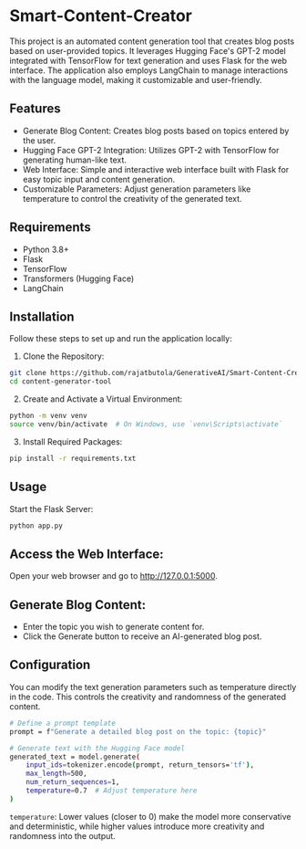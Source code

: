 # Smart-Content-Creator

This project is an automated content generation tool that creates blog posts based on user-provided topics. It leverages Hugging Face's GPT-2 model integrated with TensorFlow for text generation and uses Flask for the web interface. The application also employs LangChain to manage interactions with the language model, making it customizable and user-friendly.

## Features
- Generate Blog Content: Creates blog posts based on topics entered by the user.
- Hugging Face GPT-2 Integration: Utilizes GPT-2 with TensorFlow for generating human-like text.
- Web Interface: Simple and interactive web interface built with Flask for easy topic input and content generation.
- Customizable Parameters: Adjust generation parameters like temperature to control the creativity of the generated text.

## Requirements
- Python 3.8+
- Flask
- TensorFlow
- Transformers (Hugging Face)
- LangChain

  
## Installation
Follow these steps to set up and run the application locally:

1. Clone the Repository:
```bash
git clone https://github.com/rajatbutola/GenerativeAI/Smart-Content-Creator.git
cd content-generator-tool
```
2. Create and Activate a Virtual Environment:

```bash
python -m venv venv
source venv/bin/activate  # On Windows, use `venv\Scripts\activate`
```
3. Install Required Packages:
 ```bash
pip install -r requirements.txt

```
## Usage
Start the Flask Server:

```bash
python app.py
```
## Access the Web Interface:

Open your web browser and go to http://127.0.0.1:5000.

## Generate Blog Content:

- Enter the topic you wish to generate content for.
- Click the Generate button to receive an AI-generated blog post.

## Configuration
You can modify the text generation parameters such as temperature directly in the code. This controls the creativity and randomness of the generated content.

```bash
# Define a prompt template
prompt = f"Generate a detailed blog post on the topic: {topic}"

# Generate text with the Hugging Face model
generated_text = model.generate(
    input_ids=tokenizer.encode(prompt, return_tensors='tf'),
    max_length=500,
    num_return_sequences=1,
    temperature=0.7  # Adjust temperature here
)
```
```temperature```: Lower values (closer to 0) make the model more conservative and deterministic, while higher values introduce more creativity and randomness into the output.








